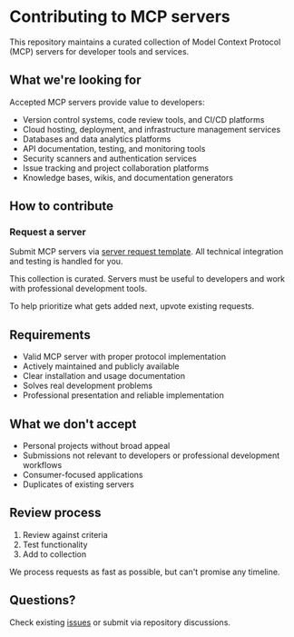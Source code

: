 # Contributing to MCP servers

This repository maintains a curated collection of Model Context Protocol (MCP) servers for developer tools and services.

## What we're looking for

Accepted MCP servers provide value to developers:

- Version control systems, code review tools, and CI/CD platforms
- Cloud hosting, deployment, and infrastructure management services
- Databases and data analytics platforms
- API documentation, testing, and monitoring tools
- Security scanners and authentication services
- Issue tracking and project collaboration platforms
- Knowledge bases, wikis, and documentation generators

## How to contribute

### Request a server

Submit MCP servers via [server request template](https://github.com/your-username/mcp-servers/issues/new/choose). All technical integration and testing is handled for you.

This collection is curated. Servers must be useful to developers and work with professional development tools.

To help prioritize what gets added next, upvote existing requests.

## Requirements

- Valid MCP server with proper protocol implementation
- Actively maintained and publicly available
- Clear installation and usage documentation
- Solves real development problems
- Professional presentation and reliable implementation

## What we don't accept

- Personal projects without broad appeal
- Submissions not relevant to developers or professional development workflows
- Consumer-focused applications
- Duplicates of existing servers

## Review process

1. Review against criteria
2. Test functionality
3. Add to collection

We process requests as fast as possible, but can't promise any timeline.

## Questions?

Check existing [issues](https://github.com/cursor/mcp-servers/issues) or submit via repository discussions.
